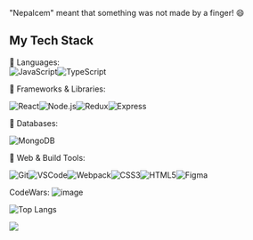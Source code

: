 "Nepalcem" meant that something was not made by a finger! 😄

## My Tech Stack  
📌 Languages:  
![JavaScript](https://img.shields.io/badge/JavaScript-F7DF1E?style=for-the-badge&logo=javascript&logoColor=black)![TypeScript](https://img.shields.io/badge/TypeScript-3178C6?style=for-the-badge&logo=typescript&logoColor=white)  

📌 Frameworks & Libraries:  

![React](https://img.shields.io/badge/React-20232A?style=for-the-badge&logo=react&logoColor=61DAFB)![Node.js](https://img.shields.io/badge/Node.js-43853D?style=for-the-badge&logo=node.js&logoColor=white)![Redux](https://img.shields.io/badge/Redux-764ABC?style=for-the-badge&logo=redux&logoColor=white)![Express](https://img.shields.io/badge/Express-000000?style=for-the-badge&logo=express&logoColor=white)

📌 Databases:  

![MongoDB](https://img.shields.io/badge/MongoDB-4EA94B?style=for-the-badge&logo=mongodb&logoColor=white)

📌 Web & Build Tools:  

![Git](https://img.shields.io/badge/Git-F05032?style=for-the-badge&logo=git&logoColor=white)![VSCode](https://img.shields.io/badge/VSCode-007ACC?style=for-the-badge&logo=visualstudiocode&logoColor=white)![Webpack](https://img.shields.io/badge/Webpack-8DD6F9?style=for-the-badge&logo=webpack&logoColor=black)![CSS3](https://img.shields.io/badge/CSS3-1572B6?style=for-the-badge&logo=css3&logoColor=white)![HTML5](https://img.shields.io/badge/HTML5-E34F26?style=for-the-badge&logo=html5&logoColor=white)![Figma](https://img.shields.io/badge/Figma-F24E1E?style=for-the-badge&logo=figma&logoColor=white)

CodeWars: ![image](https://www.codewars.com/users/MarkWar/badges/large)

![Top Langs](https://github-readme-stats.vercel.app/api/top-langs/?username=nepalcem&layout=compact)

![](https://komarev.com/ghpvc/?username=nepalcem&style=plastic)

<!--
**Nepalcem/Nepalcem** is a ✨ _special_ ✨ repository because its `README.md` (this file) appears on your GitHub profile.

Here are some ideas to get you started:
### Hi there 👋
- 🔭 I’m currently working on ...
- 🌱 I’m currently learning ...
- 👯 I’m looking to collaborate on ...
- 🤔 I’m looking for help with ...
- 💬 Ask me about ...
- 📫 How to reach me: ...
- 😄 Pronouns: ...
- ⚡ Fun fact: ...
-->
